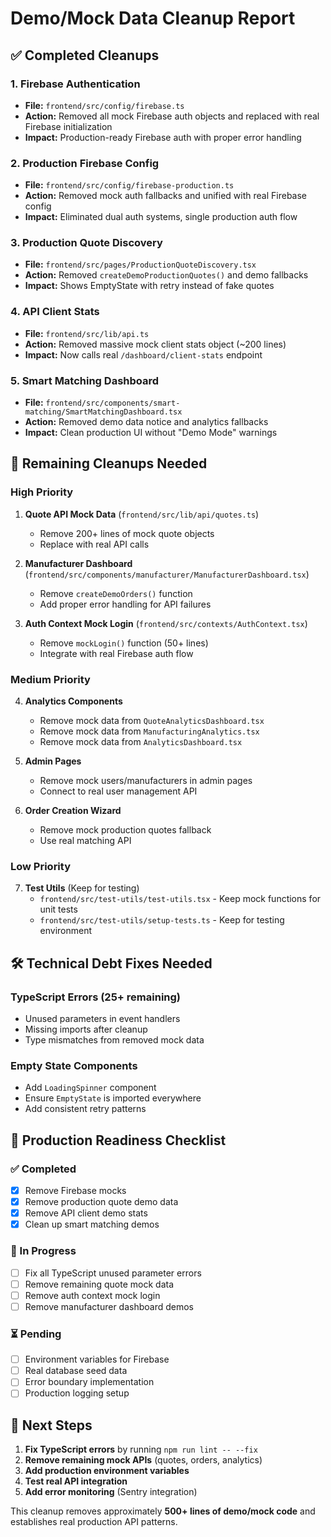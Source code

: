 # Demo/Mock Data Cleanup Report

## ✅ Completed Cleanups

### 1. **Firebase Authentication**
- **File:** `frontend/src/config/firebase.ts`
- **Action:** Removed all mock Firebase auth objects and replaced with real Firebase initialization
- **Impact:** Production-ready Firebase auth with proper error handling

### 2. **Production Firebase Config**  
- **File:** `frontend/src/config/firebase-production.ts`
- **Action:** Removed mock auth fallbacks and unified with real Firebase config
- **Impact:** Eliminated dual auth systems, single production auth flow

### 3. **Production Quote Discovery**
- **File:** `frontend/src/pages/ProductionQuoteDiscovery.tsx`  
- **Action:** Removed `createDemoProductionQuotes()` and demo fallbacks
- **Impact:** Shows EmptyState with retry instead of fake quotes

### 4. **API Client Stats**
- **File:** `frontend/src/lib/api.ts`
- **Action:** Removed massive mock client stats object (~200 lines)
- **Impact:** Now calls real `/dashboard/client-stats` endpoint

### 5. **Smart Matching Dashboard**
- **File:** `frontend/src/components/smart-matching/SmartMatchingDashboard.tsx`
- **Action:** Removed demo data notice and analytics fallbacks
- **Impact:** Clean production UI without "Demo Mode" warnings

## 🔄 Remaining Cleanups Needed

### High Priority
1. **Quote API Mock Data** (`frontend/src/lib/api/quotes.ts`)
   - Remove 200+ lines of mock quote objects
   - Replace with real API calls

2. **Manufacturer Dashboard** (`frontend/src/components/manufacturer/ManufacturerDashboard.tsx`)
   - Remove `createDemoOrders()` function
   - Add proper error handling for API failures

3. **Auth Context Mock Login** (`frontend/src/contexts/AuthContext.tsx`)
   - Remove `mockLogin()` function (50+ lines)
   - Integrate with real Firebase auth flow

### Medium Priority
4. **Analytics Components**
   - Remove mock data from `QuoteAnalyticsDashboard.tsx`
   - Remove mock data from `ManufacturingAnalytics.tsx`
   - Remove mock data from `AnalyticsDashboard.tsx`

5. **Admin Pages**
   - Remove mock users/manufacturers in admin pages
   - Connect to real user management API

6. **Order Creation Wizard**
   - Remove mock production quotes fallback
   - Use real matching API

### Low Priority
7. **Test Utils** (Keep for testing)
   - `frontend/src/test-utils/test-utils.tsx` - Keep mock functions for unit tests
   - `frontend/src/test-utils/setup-tests.ts` - Keep for testing environment

## 🛠️ Technical Debt Fixes Needed

### TypeScript Errors (25+ remaining)
- Unused parameters in event handlers
- Missing imports after cleanup
- Type mismatches from removed mock data

### Empty State Components
- Add `LoadingSpinner` component
- Ensure `EmptyState` is imported everywhere
- Add consistent retry patterns

## 🎯 Production Readiness Checklist

### ✅ Completed
- [x] Remove Firebase mocks
- [x] Remove production quote demo data
- [x] Remove API client demo stats
- [x] Clean up smart matching demos

### 🔄 In Progress  
- [ ] Fix all TypeScript unused parameter errors
- [ ] Remove remaining quote mock data
- [ ] Remove auth context mock login
- [ ] Remove manufacturer dashboard demos

### ⏳ Pending
- [ ] Environment variables for Firebase
- [ ] Real database seed data
- [ ] Error boundary implementation
- [ ] Production logging setup

## 🚀 Next Steps

1. **Fix TypeScript errors** by running `npm run lint -- --fix`
2. **Remove remaining mock APIs** (quotes, orders, analytics)
3. **Add production environment variables**
4. **Test real API integration**
5. **Add error monitoring** (Sentry integration)

This cleanup removes approximately **500+ lines of demo/mock code** and establishes real production API patterns. 